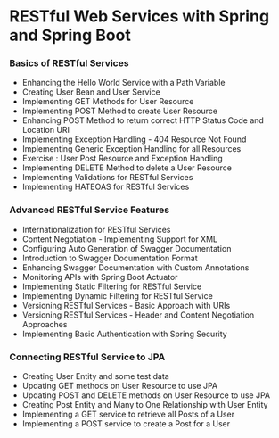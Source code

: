 # RESTful Web Services with Spring and Spring Boot


### Basics of RESTful Services

* Enhancing the Hello World Service with a Path Variable
* Creating User Bean and User Service
* Implementing GET Methods for User Resource
* Implementing POST Method to create User Resource
* Enhancing POST Method to return correct HTTP Status Code and Location URI
* Implementing Exception Handling - 404 Resource Not Found
* Implementing Generic Exception Handling for all Resources
* Exercise : User Post Resource and Exception Handling
* Implementing DELETE Method to delete a User Resource
* Implementing Validations for RESTful Services
* Implementing HATEOAS for RESTful Services

### Advanced RESTful Service Features

* Internationalization for RESTful Services
* Content Negotiation - Implementing Support for XML
* Configuring Auto Generation of Swagger Documentation
* Introduction to Swagger Documentation Format
* Enhancing Swagger Documentation with Custom Annotations
* Monitoring APIs with Spring Boot Actuator
* Implementing Static Filtering for RESTful Service
* Implementing Dynamic Filtering for RESTful Service
* Versioning RESTful Services - Basic Approach with URIs
* Versioning RESTful Services - Header and Content Negotiation Approaches
* Implementing Basic Authentication with Spring Security

### Connecting RESTful Service to JPA

* Creating User Entity and some test data
* Updating GET methods on User Resource to use JPA
* Updating POST and DELETE methods on User Resource to use JPA
* Creating Post Entity and Many to One Relationship with User Entity
* Implementing a GET service to retrieve all Posts of a User
* Implementing a POST service to create a Post for a User
